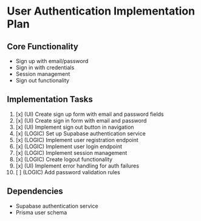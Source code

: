 # User Authentication Implementation Plan

## Core Functionality
- Sign up with email/password
- Sign in with credentials
- Session management
- Sign out functionality

## Implementation Tasks
1. [x] (UI) Create sign up form with email and password fields
2. [x] (UI) Create sign in form with email and password
3. [x] (UI) Implement sign out button in navigation
4. [x] (LOGIC) Set up Supabase authentication service
5. [x] (LOGIC) Implement user registration endpoint
6. [x] (LOGIC) Implement user login endpoint
7. [x] (LOGIC) Implement session management
8. [x] (LOGIC) Create logout functionality
9. [x] (UI) Implement error handling for auth failures
10. [ ] (LOGIC) Add password validation rules

## Dependencies
- Supabase authentication service
- Prisma user schema